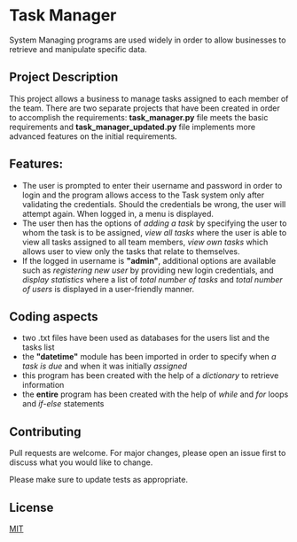 # Task Manager

System Managing programs are used widely in order to allow businesses to retrieve and manipulate specific data.
## Project Description
This project allows a business to manage tasks assigned to each member of the team. There are two separate projects that have been created in order to accomplish the requirements: **task_manager.py** file meets the basic requirements and **task_manager_updated.py** file implements more advanced features on the initial requirements.
## Features:
* The user is prompted to enter their username and password in order to login and the program allows access to the Task system only after validating the credentials. Should the credentials be wrong, the user will attempt again. When logged in, a menu is displayed. 
* The user then has the options of *adding a task* by specifying the user to whom the task is to be assigned, *view all tasks* where the user is able to view all tasks assigned to all team members, *view own tasks* which allows user to view only the tasks that relate to themselves.
* If the logged in username is **"admin"**, additional options are available such as *registering new user* by providing new login credentials, and *display statistics* where a list of *total number of tasks* and *total number of users* is displayed in a user-friendly manner.

## Coding aspects
* two .txt files have been used as databases for the users list and the tasks list
* the **"datetime"** module has been imported in order to specify when *a task is due* and when it was initially *assigned*
* this program has been created with the help of a *dictionary* to retrieve information
* the **entire** program has been created with the help of *while* and *for* loops and *if-else* statements

## Contributing

Pull requests are welcome. For major changes, please open an issue first
to discuss what you would like to change.

Please make sure to update tests as appropriate.

## License

[MIT](https://choosealicense.com/licenses/mit/)
